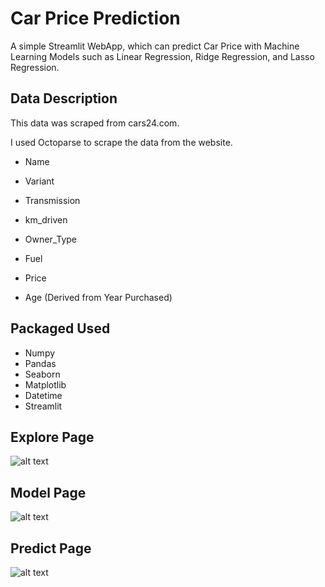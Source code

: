 # Car Price Prediction
A simple Streamlit WebApp, which can predict Car Price with Machine Learning Models such as Linear Regression, Ridge Regression, and Lasso Regression.
## Data Description
This data was scraped from cars24.com.

I used Octoparse to scrape the data from the website.

* Name

* Variant

* Transmission

* km_driven

* Owner_Type

* Fuel

* Price

* Age (Derived from Year Purchased)
## Packaged Used
* Numpy
* Pandas 
* Seaborn
* Matplotlib
* Datetime
* Streamlit

## Explore Page
![alt text](https://github.com/Yogesh4550/LeastSquare-master/blob/main/images/Explore_page.png)

## Model Page
![alt text](https://github.com/Yogesh4550/LeastSquare-master/blob/main/images/Models_page.png)

## Predict Page
![alt text](https://github.com/Yogesh4550/LeastSquare-master/blob/main/images/Prediction_page.png)
